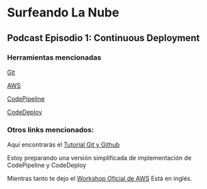 # Surfeando La Nube

## Podcast Episodio 1: Continuous Deployment

### Herramientas mencionadas

[Git](https://www.git-scm.com)

[AWS](https://aws.amazon.com)

[CodePipeline](https://aws.amazon.com/es/codepipeline/)

[CodeDeploy](https://aws.amazon.com/es/codedeploy/)

### Otros links mencionados:

Aquí encontrarás el [Tutorial Git y Github](https://www.udemy.com/course/curso-completo-de-git-y-github-para-principiantes/)

Estoy preparando una versión simplificada de implementación de CodePipeline y CodeDeploy

Mientras tanto te dejo el [Workshop Oficial de AWS](https://aws-ci-cd.workshop.aws/) Está en inglés.


